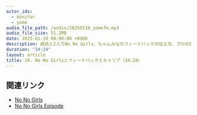 ```yaml
---
actor_ids:
  - konifar
  - yome
audio_file_path: /audio/20250110_yomefm.mp3
audio_file_size: 51.2MB
date: 2025-01-10 00:00:00 +0900
description: 嫁氏と2人でNo No Girls、ちゃんみなのフィードバックの伝え方、プロの評価キャリブレーション、人と関わる仕事をするスタンス、自信の確立/拡張とコンフォートゾーンなどについて話しました。
duration: "34:24"
layout: article
title: 19. No No Girlsとフィードバックとキャリア（34:24）
---
```


## 関連リンク

- [No No Girls](https://nonogirls.audition-bmsg.tokyo/)
- [No No Girls Episode](https://www.youtube.com/playlist?list=PL52OyqYAfVEfIkHgGErZdFdMmkTz4Z4fp)